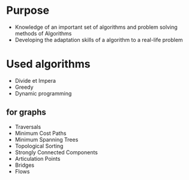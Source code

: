 # Purpose
- Knowledge of an important set of algorithms and problem solving methods of Algorithms
- Developing the adaptation skills of a algorithm to a real-life problem

# Used algorithms
- Divide et Impera
- Greedy
- Dynamic programming
## for graphs
- Traversals
- Minimum Cost Paths
- Minimum Spanning Trees
- Topological Sorting
- Strongly Connected Components
- Articulation Points
- Bridges
- Flows
